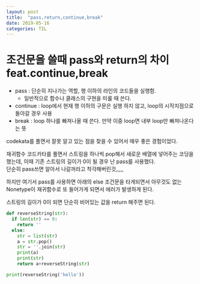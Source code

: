 ```yaml
---
layout: post
title:  "pass,return,continue,break"
date: 2019-05-16
categories: TIL
---
```

# 조건문을 쓸때 pass와 return의 차이 feat.continue,break
- pass : 단순히 지나가는 역할, 행 이하의 라인의 코드들을 실행함.
  - 일반적으로 함수나 클래스의 구현을 미룰 때 쓴다.
- continue : loop에서 현재 행 이하의 구문은 실행 하지 않고, loop의 시작지점으로 돌아갈 경우 사용
- break : loop 하나를 빠져나올 때 쓴다. 만약 이중 loop면 내부 loop만 빠져나온다는 뜻

codekata를 풀면서 잘못 알고 있는 점을 찾을 수 있어서 매우 좋은 경험이었다.  
 
재귀함수 코드카타를 풀면서 스트링을 하나씩 pop해서 새로운 배열에 넣어주는 코딩을 했는데, 이때 기존 스트링의 길이가 0이 될 경우 난 pass를 사용했다.  
단순히 pass쓰면 알아서 나갈꺼라고 착각해버린것,,,,,  

하지만 여기서 pass를 사용하면 아래의 else 조건문을 타게되면서 아무것도 없는 Nonetype이 재귀함수로 또 들어가게 되면서 에러가 발생하게 된다.

스트링의 길이가 0이 되면 단순히 비어있는 값을 return 해주면 된다.

```python
def reverseString(str):
  if len(str) == 0:
    return ''
  else:
    str = list(str)
    a = str.pop()
    str = ''.join(str)
    print(a)
    print(str)
    return a+reverseString(str)

print(reverseString('hello'))
```
